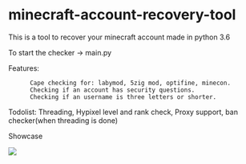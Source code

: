# minecraft-account-recovery-tool

This is a tool to recover your minecraft account made in python 3.6

To start the checker -> main.py

Features: 

          Cape checking for: labymod, 5zig mod, optifine, minecon.
          Checking if an account has security questions.
          Checking if an username is three letters or shorter.
          
Todolist: Threading, Hypixel level and rank check, Proxy support, ban checker(when threading is done)

Showcase

![](https://i.imgur.com/WEAMOMM.gif)
